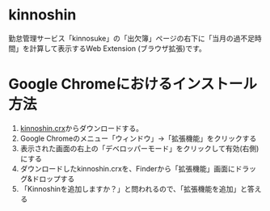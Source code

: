 # kinnoshin

勤怠管理サービス「kinnosuke」の「出欠簿」ページの右下に「当月の過不足時間」を計算して表示するWeb Extension (ブラウザ拡張)です。

# Google Chromeにおけるインストール方法

1. [kinnoshin.crx](https://github.com/ohataken/kinnoshin/releases/latest)からダウンロードする。
2. Google Chromeのメニュー「ウィンドウ」->「拡張機能」をクリックする
3. 表示された画面の右上の「デベロッパーモード」をクリックして有効(右側)にする
4. ダウンロードしたkinnoshin.crxを、Finderから「拡張機能」画面にドラッグ&ドロップする
5. 「Kinnoshinを追加しますか？」と問われるので、「拡張機能を追加」と答える
